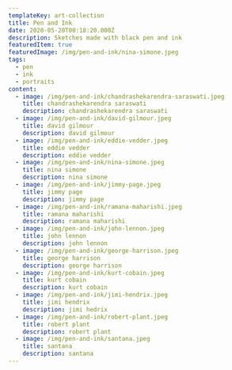 ```yaml
---
templateKey: art-collection
title: Pen and Ink
date: 2020-05-20T00:18:20.000Z
description: Sketches made with black pen and ink
featuredItem: true
featuredImage: /img/pen-and-ink/nina-simone.jpeg
tags:
  - pen
  - ink
  - portraits
content:
  - image: /img/pen-and-ink/chandrashekarendra-saraswati.jpeg
    title: chandrashekarendra saraswati
    description: chandrashekarendra saraswati
  - image: /img/pen-and-ink/david-gilmour.jpeg
    title: david gilmour
    description: david gilmour
  - image: /img/pen-and-ink/eddie-vedder.jpeg
    title: eddie vedder
    description: eddie vedder
  - image: /img/pen-and-ink/nina-simone.jpeg
    title: nina simone
    description: nina simone
  - image: /img/pen-and-ink/jimmy-page.jpeg
    title: jimmy page
    description: jimmy page
  - image: /img/pen-and-ink/ramana-maharishi.jpeg
    title: ramana maharishi
    description: ramana maharishi
  - image: /img/pen-and-ink/john-lennon.jpeg
    title: john lennon
    description: john lennon
  - image: /img/pen-and-ink/george-harrison.jpeg
    title: george harrison
    description: george harrison
  - image: /img/pen-and-ink/kurt-cobain.jpeg
    title: kurt cobain
    description: kurt cobain
  - image: /img/pen-and-ink/jimi-hendrix.jpeg
    title: jimi hendrix
    description: jimi hedrix
  - image: /img/pen-and-ink/robert-plant.jpeg
    title: robert plant
    description: robert plant
  - image: /img/pen-and-ink/santana.jpeg
    title: santana
    description: santana
---
```

